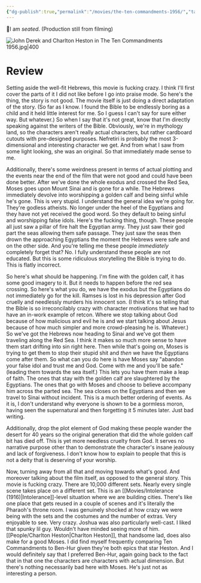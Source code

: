 ```yaml
---
{"dg-publish":true,"permalink":"/movies/the-ten-commandments-1956/","tags":["movies"],"created":"2025-04-22","updated":"2025-05-27"}
---
```



👀I am *seated*. (Production still from filming)

![John Derek and Charlton Heston in The Ten Commandments 1956.jpg|400](/img/user/Attachments/John%20Derek%20and%20Charlton%20Heston%20in%20The%20Ten%20Commandments%201956.jpg)

# Review

Setting aside the well-fit Hebrews, this movie is fucking crazy. I think I'll first cover the parts of it I did not like before I go into praise mode. So here's the thing, the story is not good. The movie itself is just doing a direct adaptation of the story. (So far as I know. I found the Bible to be endlessly boring as a child and it held little interest for me. So I guess I can't say for sure either way. But whatever.) So when I say that it's not great, know that I'm directly speaking against the writers of the Bible. Obviously, we're in mythology land, so the characters aren't really actual characters, but rather cardboard cutouts with pre-designed purposes. Nefretiri is probably the most 3-dimensional and interesting character we get. And from what I saw from some light looking, she was an original. So that immediately made sense to me.

Additionally, there's some weirdness present in terms of actual plotting and the events near the end of the film that were not good and could have been done better. After we've done the whole exodus and crossed the Red Sea, Moses goes upon Mount Sinai and is gone for a while. The Hebrews immediately devolve into worshipping a golden calf and being sinful while he's gone. This is very stupid. I understand the general idea we're going for. They're godless atheists. No longer under the heel of the Egyptians and they have not yet received the good word. So they default to being sinful and worshipping false idols. Here's the fucking thing, though. These people all just saw a pillar of fire halt the Egyptian army. They just saw their god part the seas allowing them safe passage. They just saw the seas then drown the approaching Egyptians the moment the Hebrews were safe and on the other side. And you're telling me these people *immediately* completely forget that? No. I fully understand these people are not educated. But this is some ridiculous storytelling the Bible is trying to do. This is flatly incorrect.

So here's what should be happening. I'm fine with the golden calf, it has some good imagery to it. But it needs to happen before the red sea crossing. So here's what you do, we have the exodus but the Egyptians do not immediately go for the kill. Ramses is lost in his depression after God cruelly and needlessly murders his innocent son. (I think it's so telling that the Bible is so irreconcilably crazy with character motivations that we had to have an in-work example of retcon. Where we stop talking about God because of how malicious and evil he is and we start talking about Jesus because of how much simpler and more crowd-pleasing he is. Whatever.) So we've got the Hebrews now heading to Sinai and we've got them traveling along the Red Sea. I think it makes so much more sense to have them start drifting into sin right here. Then while that's going on, Moses is trying to get them to stop their stupid shit and *then* we have the Egyptians come after them. So what can you do here is have Moses say "abandon your false idol and trust me and God. Come with me and you'll be safe." (leading them towards the sea itself.) This lets you have them make a leap of faith. The ones that stay with the golden calf are slaughtered by the Egyptians. The ones that go with Moses and choose to believe accompany him across the parted sea. The sea closes on the Egyptians and then we travel to Sinai without incident. This is a much better ordering of events. As it is, I don't understand why everyone is shown to be a gormless moron, having seen the supernatural and then forgetting it 5 minutes later. Just bad writing.

Additionally, drop the plot element of God making these people wander the desert for 40 years so the original generation that did the whole golden calf bit has died off. This is yet more needless cruelty from God. It serves no narrative purpose other than to demonstrate the character's insane jealousy and lack of forgiveness. I don't know how to explain to people that this is not a deity that is deserving of your worship.

Now, turning away from all that and moving towards what's good. And moreover talking about the film itself, as opposed to the general story. This movie is fucking crazy. There are 10,000 different sets. Nearly every single scene takes place on a different set. This is an [[Movies/Intolerance (1916)\|Intolerance]]-level situation where we are building cities. There's like one place that gets reused in a couple of scenes and it's literally the Pharaoh's throne room. I was genuinely shocked at how crazy we were being with the sets and the costumes and the number of extras. Very enjoyable to see. Very crazy. Joshua was also particularly well-cast. I liked that spunky lil guy. Wouldn't have minded seeing more of him. [[People/Charlton Heston\|Charlton Heston]], that handsome lad, does also make for a good Moses. I did find myself frequently comparing Ten Commandments to Ben-Hur given they're both epics that star Heston. And I would definitely say that I preferred Ben-Hur, again going back to the fact that in that one the characters are characters with actual dimension. But there's nothing necessarily bad here with Moses. He's just not as interesting a person.
